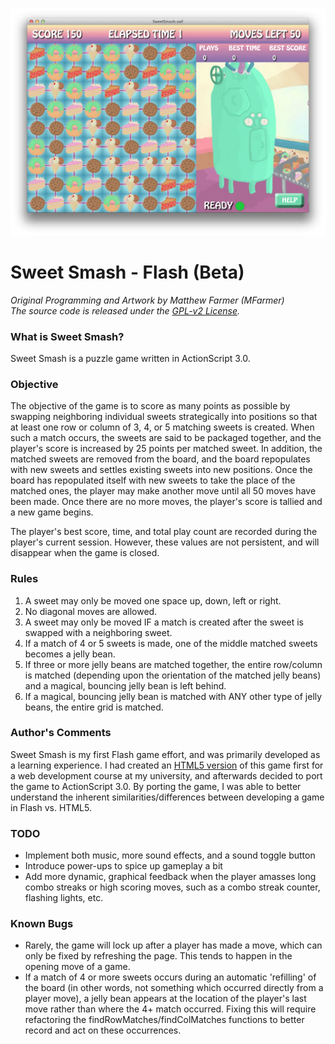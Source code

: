 ![Sweet Smash Screenshot](/Screenshot/sample1.png "Sweet Smash Screenshot")
<h1>Sweet Smash - Flash (Beta)</h1>

<i>Original Programming and Artwork by Matthew Farmer (MFarmer)</i><br>
<i>The source code is released under the <a href="http://www.gnu.org/licenses/gpl-2.0.html">GPL-v2 License</a>.</i>

<h3>What is Sweet Smash?</h3>

Sweet Smash is a puzzle game written in ActionScript 3.0.

<h3>Objective</h3>
The objective of the game is to score as many points as possible by swapping neighboring individual sweets strategically into positions so that at least one row or column of 3, 4, or 5 matching sweets is created. When such a match occurs, the sweets are said to be packaged together, and the player's score is increased by 25 points per matched sweet. In addition, the matched sweets are removed from the board, and the board repopulates with new sweets and settles existing sweets into new positions. Once the board has repopulated itself with new sweets to take the place of the matched ones, the player may make another move until all 50 moves have been made. Once there are no more moves, the player's score is tallied and a new game begins.

The player's best score, time, and total play count are recorded during the player's current session. However, these values are not persistent, and will disappear when the game is closed.

<h3>Rules</h3>
<ol>
	<li>A sweet may only be moved one space up, down, left or right.</li>
	<li>No diagonal moves are allowed.</li>
	<li>A sweet may only be moved IF a match is created after the sweet is swapped with a neighboring sweet.</li>
	<li>If a match of 4 or 5 sweets is made, one of the middle matched sweets becomes a jelly bean.</li>
	<li>If three or more jelly beans are matched together, the entire row/column is matched (depending upon the orientation of the matched jelly beans) and a magical, bouncing jelly bean is left behind.</li>
	<li>If a magical, bouncing jelly bean is matched with ANY other type of jelly beans, the entire grid is matched.</li>
</ol>

<h3>Author's Comments</h3>

Sweet Smash is my first Flash game effort, and was primarily developed as a learning experience. I had created an <a href="cs2.mwsu.edu/~mfarmer/web_course/sweetsmash/">HTML5 version</a> of this game first for a web development course at my university, and afterwards decided to port the game to ActionScript 3.0. By porting the game, I was able to better understand the inherent similarities/differences between developing a game in Flash vs. HTML5.

<h3>TODO</h3>
<ul>
	<li>Implement both music, more sound effects, and a sound toggle button</li>
	<li>Introduce power-ups to spice up gameplay a bit</li>
	<li>Add more dynamic, graphical feedback when the player amasses long combo streaks or high scoring moves, such as a combo streak counter, flashing lights, etc.</li>
</ul>

<h3>Known Bugs</h3>
<ul>
	<li>Rarely, the game will lock up after a player has made a move, which can only be fixed by refreshing the page. This tends to happen in the opening move of a game.</li>
	<li>If a match of 4 or more sweets occurs during an automatic 'refilling' of the board (in other words, not something which occurred directly from a player move), a jelly bean appears at the location of the player's last move rather than where the 4+ match occurred. Fixing this will require refactoring the findRowMatches/findColMatches functions to better record and act on these occurrences.</li>
</ul>
